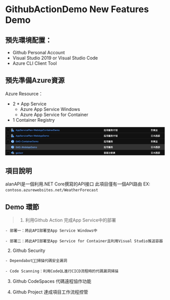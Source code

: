 # GithubActionDemo New Features Demo

## 預先環境配置：

- Github Personal Account
- Visual Studio 2019 or Visual Studio Code
- Azure CLI Client Tool

## 預先準備Azure資源

Azure Resource：
-	2 * App Service
    - Azure App Service Windows
    - Azure App Service for Container
-	1 Container Registry

![](README/2020-10-22-16-34-13.png)

## 項目說明
alanAPI是一個利用.NET Core撰寫的API接口
此項目僅有一個API路由
EX: `contoso.azurewebsites.net/WeatherForecast`

## Demo 環節

> 1. 利用Github Action 完成App Service中的部署

    - 部署一：將此API部署至App Service Windows中

    - 部署二：將此API部署至App Service for Container且利用Visual Studio推送容器

  2. Github Security

    - Dependabot：掃描代碼安全漏洞

    - Code Scanning：利用CodeQL進行CICD流程時的代碼漏洞掃描

  3. Github CodeSpaces 代碼遠程協作功能
  
  4. Github Project 達成項目工作流程控管
